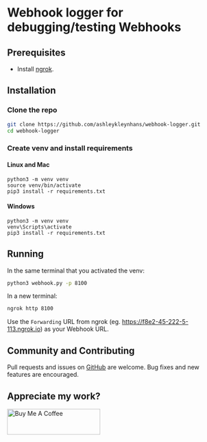 # Webhook logger for debugging/testing Webhooks

## Prerequisites

* Install [ngrok](https://ngrok.com/download).

## Installation

### Clone the repo

```bash
git clone https://github.com/ashleykleynhans/webhook-logger.git
cd webhook-logger
```

### Create venv and install requirements

#### Linux and Mac

```
python3 -m venv venv
source venv/bin/activate
pip3 install -r requirements.txt
```

#### Windows

```
python3 -m venv venv
venv\Scripts\activate
pip3 install -r requirements.txt
```

## Running

In the same terminal that you activated the venv:

```bash
python3 webhook.py -p 8100
```

In a new terminal:

```bash
ngrok http 8100
```

Use the `Forwarding` URL from ngrok (eg. https://f8e2-45-222-5-113.ngrok.io)
as your Webhook URL.

## Community and Contributing

Pull requests and issues on [GitHub](https://github.com/ashleykleynhans/webhook-logger)
are welcome. Bug fixes and new features are encouraged.

## Appreciate my work?

<a href="https://www.buymeacoffee.com/ashleyk" target="_blank"><img src="https://cdn.buymeacoffee.com/buttons/v2/default-yellow.png" alt="Buy Me A Coffee" style="height: 60px !important;width: 217px !important;" ></a>

